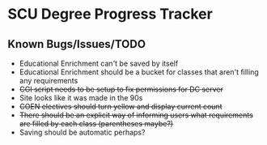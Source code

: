 # SCU Degree Progress Tracker
## Known Bugs/Issues/TODO
* Educational Enrichment can't be saved by itself
* Educational Enrichment should be a bucket for classes that aren't filling any requirements
* ~~CGI script needs to be setup to fix permissions for DC server~~
* Site looks like it was made in the 90s
* ~~COEN electives should turn yellow and display current count~~
* ~~There should be an explicit way of informing users what requirements are filled by each class (parentheses maybe?)~~
* Saving should be automatic perhaps?

